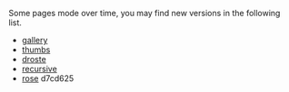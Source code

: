 Some pages mode over time, you may find new versions in the following list.

* [gallery](https://github.com/d-bl/GroundForge/wiki/Tesselace-Index)
* [thumbs](https://github.com/d-bl/GroundForge/wiki/Tesselace-Index)
* [droste](https://github.com/d-bl/GroundForge/wiki/Droste-effect)
* [recursive](index.tml)
* [rose](https://d-bl.github.io/GroundForge/sheet.html?patch=5831%20-4-7;bricks&patch=-437%2034-7;bricks&patch=4830%20--77;bricks) d7cd625
